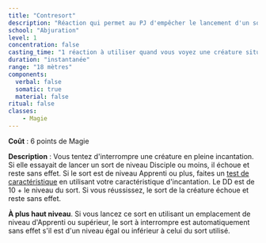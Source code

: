 ```yaml
---
title: "Contresort"
description: "Réaction qui permet au PJ d'empêcher le lancement d'un sort."
school: "Abjuration"
level: 1
concentration: false
casting_time: "1 réaction à utiliser quand vous voyez une créature située dans un rayon de 18 mètres autour de vous lancer un sort"
duration: "instantanée"
range: "18 mètres"
components:
  verbal: false
  somatic: true
  material: false
ritual: false
classes:
    - Magie
---
```

**Coût** : 6 points de Magie  

**Description** : Vous tentez d'interrompre une créature en pleine incantation. Si elle essayait de lancer un sort de niveau Disciple ou moins, il échoue et reste sans effet. Si le sort est de niveau Apprenti ou plus, faites un [test de caractéristique](/utiliser-les-caracteristiques/#tests-de-caracteristique) en utilisant votre caractéristique d'incantation. Le DD est de 10 + le niveau du sort. Si vous réussissez, le sort de la créature échoue et reste sans effet.

**À plus haut niveau**. Si vous lancez ce sort en utilisant un emplacement de niveau d'Apprenti ou supérieur, le sort à interrompre est automatiquement sans effet s'il est d'un niveau égal ou inférieur à celui du sort utilisé.
